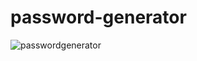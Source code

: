 # password-generator


![passwordgenerator](https://user-images.githubusercontent.com/19499440/36661765-e12e41a4-1aa1-11e8-837f-f87d14ab8a69.png)


